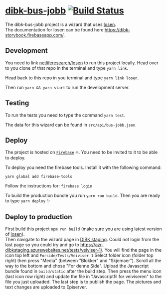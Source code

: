 # [dibk-bus-jobb](https://dibk-bus-jobb.firebaseapp.com/) [![Build Status](https://travis-ci.com/netliferesearch/dibk-bus-jobb.svg?token=7NpjNJdFW93Qs1rPvcce&branch=master)](https://travis-ci.com/netliferesearch/dibk-bus-jobb)

The dibk-bus-jobb project is a wizard that uses [losen](https://github.com/netliferesearch/losen).  
The documentation for losen can be found here https://dibk-storybook.firebaseapp.com/.

## Development

You need to link [netliferesearch/losen](https://github.com/netliferesearch/losen) to run this project locally. Head over to you clone of that repo in the terminal and type `yarn link`.

Head back to this repo in you terminal and type `yarn link losen`.

Then run `yarn && yarn start` to run the development server.

## Testing

To run the tests you need to type the command `yarn test`.

The data for this wizard can be found in `src/api/bus-jobb.json`.

## Deploy

The project is hosted on [`Firebase`](https://console.firebase.google.com/u/0/project/dibk-bus-jobb/overview) :fire:. You need to be invited to it to be able to deploy.

To deploy you need the firebase tools.
Install it with the following command:

`yarn global add firebase-tools`

Follow the instructions for:
`firebase login`

To build the production bundle you run `yarn run build`.
Then you are ready to type `yarn deploy` :sparkles:

## Deploy to production

First build this project `npm run build` (make sure you are using latest version of [losen](https://github.com/netliferesearch/losen)).  
Then navigate to the wizard page in [DIBK staging](https://azr-dibkstaging.azurewebsites.net/).
Could not login from the last page so you could try and go to https://azr-dibkstaging.azurewebsites.net/tests/veiviser-1/.
You will find the page in the icon top left and `Forside/Tests/Veiviser 1`
Select folder icon (folder top right) then press "Media" (between "Blokker" and "Skjemaer").
Scroll all the way to the bottom and chose "For denne Side".
Upload the Javascript bundle found in `build/static` after the build step.
Then press the menu icon (last icon row right) and update the file in "Javascriptfil for veiviseren" to the file you just uploaded.
The last step is to publish the page.
The pictures and text changes are uploaded to Episerver.

